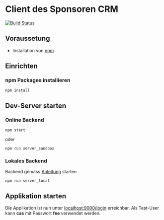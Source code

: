 # Client des Sponsoren CRM
[![Build Status](https://travis-ci.org/fcknutwil/sponsorencrm_client.svg?branch=master)](https://travis-ci.org/fcknutwil/sponsorencrm_client)

## Voraussetung
- Installation von [npm](https://www.npmjs.com/)

## Einrichten
### npm Packages installieren
```
npm install
```

## Dev-Server starten
### Online Backend
```
npm start
```
oder
```
npm run server_sandbox
``` 
### Lokales Backend
Backend gemäss [Anleitung](https://github.com/fcknutwil/sponsorencrm_server) starten
```
npm run server_local
``` 

## Applikation starten
Die Applikation ist nun unter [localhost:9000/login](http://localhost:9000/login) erreichbar.
Als Test-User kann **cas** mit Passwort **fee** verwendet werden.  